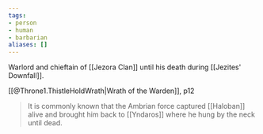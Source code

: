 ```yaml
---
tags:
- person
- human
- barbarian
aliases: []
---
```

Warlord and chieftain of [[Jezora Clan]] until his death during [[Jezites' Downfall]].

[[@Throne1.ThistleHoldWrath|Wrath of the Warden]], p12
> It is commonly known that the Ambrian force captured [[Haloban]] alive and brought him back to [[Yndaros]] where he hung by the neck until dead.

